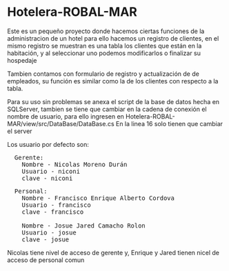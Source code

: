 # Hotelera-ROBAL-MAR
Este es un pequeño proyecto donde hacemos ciertas funciones de la administracion de un hotel
para ello hacemos un registro de clientes, en el mismo registro se muestran es una tabla los clientes
que están en la habitación, y al seleccionar uno podemos modificarlos o finalizar su hospedaje

Tambien contamos con formulario de registro y actualización de de empleados, su función es similar 
como la de los clientes con respecto a la tabla.

Para su uso sin problemas se anexa el script de la base de datos hecha en SQLServer, tambien se tiene que 
cambiar en la cadena de conexión el nombre de usuario, para ello ingresen en 
Hotelera-ROBAL-MAR/view/src/DataBase/DataBase.cs
En la linea 16 solo tienen que cambiar el server

Los usuario por defecto son:
<pre>
  Gerente: 
    Nombre - Nicolas Moreno Durán
    Usuario - niconi 
    clave - niconi    
</pre>
<pre>
  Personal: 
    Nombre - Francisco Enrique Alberto Cordova
    Usuario - francisco 
    clave - francisco
    
    Nombre - Josue Jared Camacho Rolon
    Usuario - josue 
    clave - josue
</pre>


Nicolas tiene nivel de acceso de gerente y, Enrique y Jared tienen nicel de acceso de personal comun
